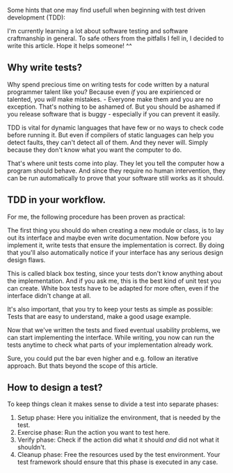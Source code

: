 <!--
.. title: Thoughts on writing software tests
.. slug: thoughts-on-writing-software-tests
.. date: 05/30/2014 08:36:47 PM UTC+02:00
.. tags: testing,programming
.. link: 
.. description: Some hints that one may find usefull when beginning with test driven development.
.. type: text
-->

Some hints that one may find usefull when beginning with test driven
development (TDD):

I'm currently learning a lot about software testing and software craftmanship
in general. To safe others from the pitfalls I fell in, I decided
to write this article. Hope it helps someone! ^^

<!-- TEASER_END -->


## Why write tests?

Why spend precious time on writing tests for code written by a natural
programmer talent like you?  Because even *if* you are expirienced or
talented, you *will* make mistakes.  -  Everyone make them and you are no
exception. That's nothing to be ashamed of.  But you should be ashamed if
you release software that is buggy - especially if you can prevent it easily.

TDD is vital for dynamic languages that have few or no ways to check code
before running it.  But even if compilers of static languages can help you
detect faults, they can't detect all of them.  And they never will.
Simply because they don't know what you want the computer to do.

That's where unit tests come into play.  They let you tell the computer how
a program should behave.  And since they require no human intervention,
they can be run automatically to prove that your software still works as it
should.


## TDD in your workflow.

For me, the following procedure has been proven as practical:

The first thing you should do when creating a new module or class, is
to lay out its interface and maybe even write documentation.
Now before you implement it, write tests that ensure the implementation
is correct. By doing that you'll also automatically notice if your
interface has any serious design design flaws.

This is called black box testing, since your tests don't know anything
about the implementation. And if you ask me, this is the best kind of unit
test you can create. White box tests have to be adapted for more often,
even if the interface didn't change at all.

It's also important, that you try to keep your tests as simple as possible:
Tests that are easy to understand, make a good usage example.

Now that we've written the tests and fixed eventual usability problems,
we can start implementing the interface. While writing, you now can
run the tests anytime to check what parts of your implementation already
work.

Sure, you could put the bar even higher and e.g. follow an iterative
approach. But thats beyond the scope of this article.


## How to design a test?

To keep things clean it makes sense to divide a test into separate phases:

1. Setup phase:
   Here you initialize the environment, that is needed by the test.
2. Exercise phase:
   Run the action you want to test here.
3. Verify phase:
   Check if the action did what it should *and* did not what it shouldn't.
4. Cleanup phase:
   Free the resources used by the test environment.
   Your test framework should ensure that this phase is executed in any case.
